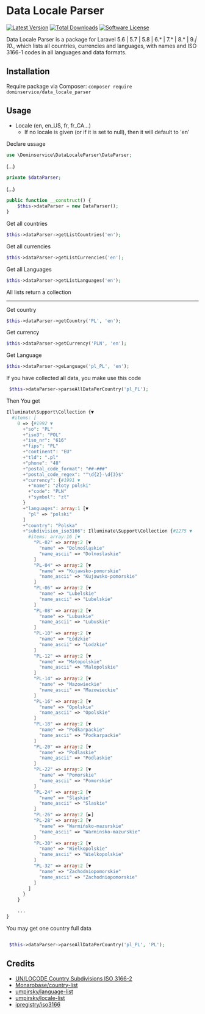 # Data Locale Parser

[![Latest Version](https://img.shields.io/github/release/dominservice/data_locale_parser.svg?style=flat-square)](https://github.com/dominservice/data_locale_parser/releases)
[![Total Downloads](https://img.shields.io/packagist/dt/dominservice/data_locale_parser.svg?style=flat-square)](https://packagist.org/packages/dominservice/data_locale_parser)
[![Software License](https://img.shields.io/badge/license-MIT-brightgreen.svg?style=flat-square)](LICENSE)

Data Locale Parser is a package for Laravel 5.6 | 5.7 | 5.8 | 6.* | 7.* | 8.* | 9.*| 10.*, which lists all countries, currencies and languages, with names and ISO 3166-1 codes in all languages and data formats.

## Installation

Require package via Composer: `composer require dominservice/data_locale_parser`

## Usage

- Locale (en, en_US, fr, fr_CA...)
    - If no locale is given (or if it is set to null), then it will default to 'en'

Declare ussage
```php
use \Dominservice\DataLocaleParser\DataParser;
```
(...)
```php
private $dataParser;
```
(...)
```php
public function __construct() {
    $this->dataParser = new DataParser();
}
```
Get all countries
```php
$this->dataParser->getListCountries('en');
```
Get all currencies
```php
$this->dataParser->getListCurrencies('en');
```
Get all Languages
```php
$this->dataParser->getListLanguages('en');
```

All lists return a collection
___

Get country
```php
$this->dataParser->getCountry('PL', 'en');
```
Get currency
```php
$this->dataParser->getCurrency('PLN', 'en');
```
Get Language
```php
$this->dataParser->geLanguage('pl_PL', 'en');
```
If you have collected all data, you make use this code
```php
 $this->dataParser->parseAllDataPerCountry('pl_PL');
```
Then You get 
```php
Illuminate\Support\Collection {▼
  #items: [
    0 => {#1992 ▼
      +"so": "PL"
      +"iso3": "POL"
      +"iso_nr": "616"
      +"fips": "PL"
      +"continent": "EU"
      +"tld": ".pl"
      +"phone": "48"
      +"postal_code_format": "##-###"
      +"postal_code_regex": "^\d{2}-\d{3}$"
      +"currency": {#1991 ▼
        +"name": "złoty polski"
        +"code": "PLN"
        +"symbol": "zł"
      }
      +"languages": array:1 [▼
        "pl" => "polski"
      ]
      +"country": "Polska"
      +"subdivision_iso3166": Illuminate\Support\Collection {#2275 ▼
        #items: array:16 [▼
          "PL-02" => array:2 [▼
            "name" => "Dolnośląskie"
            "name_ascii" => "Dolnoslaskie"
          ]
          "PL-04" => array:2 [▼
            "name" => "Kujawsko-pomorskie"
            "name_ascii" => "Kujawsko-pomorskie"
          ]
          "PL-06" => array:2 [▼
            "name" => "Lubelskie"
            "name_ascii" => "Lubelskie"
          ]
          "PL-08" => array:2 [▼
            "name" => "Lubuskie"
            "name_ascii" => "Lubuskie"
          ]
          "PL-10" => array:2 [▼
            "name" => "Łódzkie"
            "name_ascii" => "Lodzkie"
          ]
          "PL-12" => array:2 [▼
            "name" => "Małopolskie"
            "name_ascii" => "Malopolskie"
          ]
          "PL-14" => array:2 [▼
            "name" => "Mazowieckie"
            "name_ascii" => "Mazowieckie"
          ]
          "PL-16" => array:2 [▼
            "name" => "Opolskie"
            "name_ascii" => "Opolskie"
          ]
          "PL-18" => array:2 [▼
            "name" => "Podkarpackie"
            "name_ascii" => "Podkarpackie"
          ]
          "PL-20" => array:2 [▼
            "name" => "Podlaskie"
            "name_ascii" => "Podlaskie"
          ]
          "PL-22" => array:2 [▼
            "name" => "Pomorskie"
            "name_ascii" => "Pomorskie"
          ]
          "PL-24" => array:2 [▼
            "name" => "Śląskie"
            "name_ascii" => "Slaskie"
          ]
          "PL-26" => array:2 [▶]
          "PL-28" => array:2 [▼
            "name" => "Warmińsko-mazurskie"
            "name_ascii" => "Warminsko-mazurskie"
          ]
          "PL-30" => array:2 [▼
            "name" => "Wielkopolskie"
            "name_ascii" => "Wielkopolskie"
          ]
          "PL-32" => array:2 [▼
            "name" => "Zachodniopomorskie"
            "name_ascii" => "Zachodniopomorskie"
          ]
        ]
      }
    }

    ...
}
```
You may get one country full data 

```php

 $this->dataParser->parseAllDataPerCountry('pl_PL', 'PL');
```

## Credits

- [UN/LOCODE Country Subdivisions ISO 3166-2](https://unece.org/trade/uncefact/unlocode-country-subdivisions-iso-3166-2)
- [Monarobase/country-list](https://github.com/Monarobase/country-list)
- [umpirsky/language-list](https://github.com/umpirsky/language-list)
- [umpirsky/locale-list](https://github.com/umpirsky/locale-list)
- [ipregistry/iso3166](https://github.com/ipregistry/iso3166)
